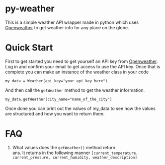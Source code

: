 # py-weather
This is a simple weather API wrapper made in python which uses [Openweather](https://openweathermap.org/) to get weather info for any place on the globe.

# Quick Start
First to get started you need to get yourself an API key from [Openweather](https://openweathermap.org/). Log in and confirm your email to get access to use the API key.
Once that is complete you can make an instance of the weather class in your code
```
my_data = Weather(api_key="your_api_key_here")
```
And then call the `getWeather` method to get the weather information.
```
my_data.getWeather(city_name="name_of_the_city")
```
Once done you can print out the values of my_data to see how the values are structured and how you want to return them.

# FAQ
1. What values does the `getWeather()` method return  
ans. It returns in the following manner `[current_temperature, current_pressure, current_humidity, weather_description]`
 